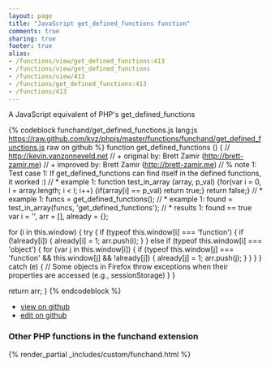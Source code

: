 ```yaml
---
layout: page
title: "JavaScript get_defined_functions function"
comments: true
sharing: true
footer: true
alias:
- /functions/view/get_defined_functions:413
- /functions/view/get_defined_functions
- /functions/view/413
- /functions/get_defined_functions:413
- /functions/413
---
```

<!-- Generated by Rakefile:build -->
A JavaScript equivalent of PHP's get_defined_functions

{% codeblock funchand/get_defined_functions.js lang:js https://raw.github.com/kvz/phpjs/master/functions/funchand/get_defined_functions.js raw on github %}
function get_defined_functions () {
  // http://kevin.vanzonneveld.net
  // +   original by: Brett Zamir (http://brett-zamir.me)
  // +   improved by: Brett Zamir (http://brett-zamir.me)
  // %        note 1: Test case 1: If get_defined_functions can find itself in the defined functions, it worked :)
  // *     example 1: function test_in_array (array, p_val) {for(var i = 0, l = array.length; i < l; i++) {if(array[i] == p_val) return true;} return false;}
  // *     example 1: funcs = get_defined_functions();
  // *     example 1: found = test_in_array(funcs, 'get_defined_functions');
  // *     results 1: found == true
  var i = '',
    arr = [],
    already = {};

  for (i in this.window) {
    try {
      if (typeof this.window[i] === 'function') {
        if (!already[i]) {
          already[i] = 1;
          arr.push(i);
        }
      } else if (typeof this.window[i] === 'object') {
        for (var j in this.window[i]) {
          if (typeof this.window[j] === 'function' && this.window[j] && !already[j]) {
            already[j] = 1;
            arr.push(j);
          }
        }
      }
    } catch (e) {
      // Some objects in Firefox throw exceptions when their properties are accessed (e.g., sessionStorage)
    }
  }

  return arr;
}
{% endcodeblock %}

 - [view on github](https://github.com/kvz/phpjs/blob/master/functions/funchand/get_defined_functions.js)
 - [edit on github](https://github.com/kvz/phpjs/edit/master/functions/funchand/get_defined_functions.js)


### Other PHP functions in the funchand extension
{% render_partial _includes/custom/funchand.html %}

